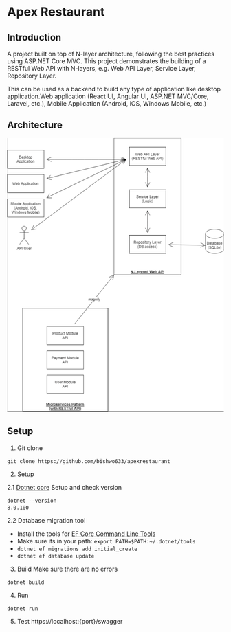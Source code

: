 # Apex Restaurant

## Introduction
A project built on top of N-layer architecture, following the best practices using ASP.NET Core MVC.
This project demonstrates the building of a RESTful Web API with N-layers, e.g. Web API Layer, Service Layer, Repository Layer. 

This can be used as a backend to build any type of application like desktop application.Web application (React UI, Angular UI, ASP.NET MVC/Core, Laravel, etc.), Mobile Application (Android, iOS, Windows Mobile, etc.)

## Architecture
![architecture.png](architecture.png)

## Setup
1. Git clone
```
git clone https://github.com/bishwo633/apexrestaurant
```

2. Setup

2.1 [Dotnet core](https://dotnet.microsoft.com/en-us/download)
Setup and check version
```
dotnet --version
8.0.100
```

2.2 Database migration tool
- Install the tools for [EF Core Command Line Tools](https://learn.microsoft.com/en-us/ef/core/cli/)
- Make sure its in your path: `export PATH=$PATH:~/.dotnet/tools`
- `dotnet ef migrations add initial_create`
- `dotnet ef database update`

3. Build
Make sure there are no errors
```
dotnet build
```

4. Run
```
dotnet run
```

5. Test
https://localhost:{port}/swagger
